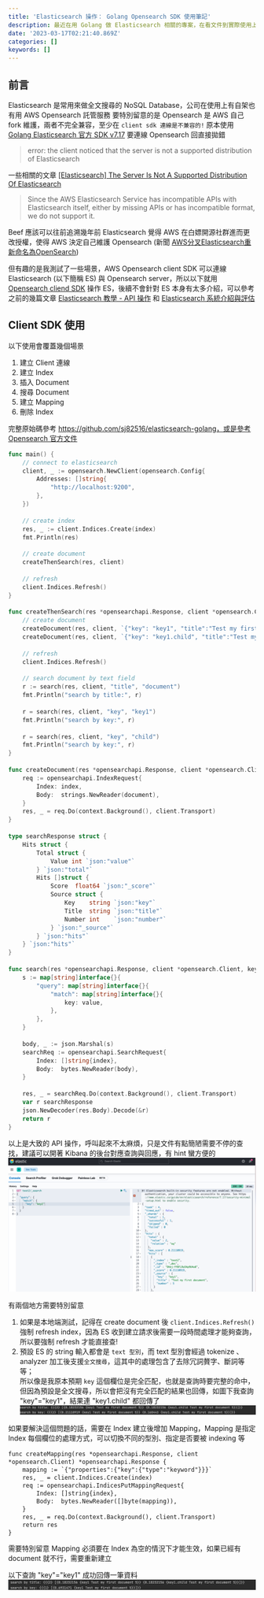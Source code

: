 ```yaml
---
title: 'Elasticsearch 操作： Golang Opensearch SDK 使用筆記'
description: 最近在用 Golang 做 Elasticsearch 相關的專案，在看文件到實際使用上有一段落差，寫個簡單的筆記補上 Golang 與 Elasticsearch 互動的方式
date: '2023-03-17T02:21:40.869Z'
categories: []
keywords: []
---
```

## 前言
Elasticsearch 是常用來做全文搜尋的 NoSQL Database，公司在使用上有自架也有用 AWS Opensearch 託管服務
要特別留意的是 Opensearch 是 AWS 自己 fork 維護，兩者不完全兼容，至少在 `client sdk 連線是不兼容的!` 原本使用 [Golang Elasticsearch 官方 SDK v7.17](https://github.com/elastic/go-elasticsearch) 要連線 Opensearch 回直接拋錯 
> error: the client noticed that the server is not a supported distribution of Elasticsearch

一些相關的文章 [\[Elasticsearch\] The Server Is Not A Supported Distribution Of Elasticsearch](https://towardsaws.com/elasticsearch-the-server-is-not-a-supported-distribution-of-elasticsearch-252abc1bd92)
> Since the AWS Elasticsearch Service has incompatible APIs with Elasticsearch itself, either by missing APIs or has incompatible format, we do not support it.

Beef 應該可以往前追溯幾年前 Elasticsearch 覺得 AWS 在白嫖開源社群進而更改授權，使得 AWS 決定自己維護 Opensearch (新聞 [AWS分叉Elasticsearch重新命名為OpenSearch](https://www.ithome.com.tw/news/143812))

但有趣的是我測試了一些場景，AWS Opensearch client SDK 可以連線 Elasticsearch (以下簡稱 ES) 與 Opensearch server，所以以下就用 [Opensearch cliend SDK](https://github.com/opensearch-project/opensearch-go) 操作 ES，後續不會針對 ES 本身有太多介紹，可以參考之前的幾篇文章 [Elasticsearch 教學 - API 操作](https://yuanchieh.page/posts/2020/2020-07-15-elasticsearch-%E6%95%99%E5%AD%B8-api-%E6%93%8D%E4%BD%9C/) 和 [Elasticsearch 系統介紹與評估](https://yuanchieh.page/posts/2020/2020-07-08-elasticsearch-%E7%B3%BB%E7%B5%B1%E4%BB%8B%E7%B4%B9%E8%88%87%E8%A9%95%E4%BC%B0/)

## Client SDK 使用
以下使用會覆蓋幾個場景
1. 建立 Client 連線
2. 建立 Index
3. 插入 Document
4. 搜尋 Document
5. 建立 Mapping
6. 刪除 Index  

完整原始碼參考 https://github.com/sj82516/elasticsearch-golang，或是參考 [Opensearch 官方文件](https://opensearch.org/docs/latest/clients/go/)

```go
func main() {
    // connect to elasticsearch
    client, _ := opensearch.NewClient(opensearch.Config{
        Addresses: []string{
            "http://localhost:9200",
        },
    })
    
    // create index
    res, _ := client.Indices.Create(index)
    fmt.Println(res)

    // create document
    createThenSearch(res, client)

    // refresh
    client.Indices.Refresh()
}

func createThenSearch(res *opensearchapi.Response, client *opensearch.Client) {
    // create document
    createDocument(res, client, `{"key": "key1", "title":"Test my first document", "number": 5}`)
    createDocument(res, client, `{"key": "key1.child", "title":"Test my first document", "number": 5}`)
    
    // refresh
    client.Indices.Refresh()
    
    // search document by text field
    r := search(res, client, "title", "document")
    fmt.Println("search by title:", r)
    
    r = search(res, client, "key", "key1")
    fmt.Println("search by key:", r)
    
    r = search(res, client, "key", "child")
    fmt.Println("search by key:", r)
}

func createDocument(res *opensearchapi.Response, client *opensearch.Client, document string) {
    req := opensearchapi.IndexRequest{
        Index: index,
        Body:  strings.NewReader(document),
    }
    res, _ = req.Do(context.Background(), client.Transport)
}

type searchResponse struct {
    Hits struct {
        Total struct {
            Value int `json:"value"`
        } `json:"total"`
        Hits []struct {
            Score  float64 `json:"_score"`
            Source struct {
                Key    string `json:"key"`
                Title  string `json:"title"`
                Number int    `json:"number"`
            } `json:"_source"`
        } `json:"hits"`
    } `json:"hits"`
}

func search(res *opensearchapi.Response, client *opensearch.Client, key string, value string) searchResponse {
    s := map[string]interface{}{
        "query": map[string]interface{}{
            "match": map[string]interface{}{
                key: value,
            },
        },
    }
    
    body, _ := json.Marshal(s)
    searchReq := opensearchapi.SearchRequest{
        Index: []string{index},
        Body:  bytes.NewReader(body),
    }
    
    res, _ = searchReq.Do(context.Background(), client.Transport)
    var r searchResponse
    json.NewDecoder(res.Body).Decode(&r)
    return r
}
```

以上是大致的 API 操作，呼叫起來不太麻煩，只是文件有點簡陋需要不停的查找，建議可以開著 Kibana 的後台對應查詢與回應，有 hint 蠻方便的
![](/post/2023/img/0319/kibana.png)

有兩個地方需要特別留意
1. 如果是本地端測試，記得在 create document 後 `client.Indices.Refresh()` 強制 refresh index，因為 ES 收到建立請求後需要一段時間處理才能夠查詢，所以要強制 refresh 才能直接查!  
2. 預設 ES 的 string 輸入都會是 `text 型別`，而 text 型別會經過 tokenize 、analyzer 加工後支援`全文搜尋`，這其中的處理包含了去除冗詞贅字、斷詞等等；  
所以像是我原本預期 `key` 這個欄位是完全匹配，也就是查詢時要完整的命中，但因為預設是全文搜尋，所以會把沒有完全匹配的結果也回傳，如圖下我查詢 "key"="key1"，結果連 "key1.child" 都回傳了
![](/post/2023/img/0319/search_text.png)

如果要解決這個問題的話，需要在 Index 建立後增加 Mapping，Mapping 是指定 Index 每個欄位的處理方式，可以切換不同的型別、指定是否要被 indexing 等
```golang
func createMapping(res *opensearchapi.Response, client *opensearch.Client) *opensearchapi.Response {
    mapping := `{"properties":{"key":{"type":"keyword"}}}`
    res, _ = client.Indices.Create(index)
    req := opensearchapi.IndicesPutMappingRequest{
        Index: []string{index},
        Body:  bytes.NewReader([]byte(mapping)),
    }
    res, _ = req.Do(context.Background(), client.Transport)
    return res
}
```
需要特別留意 Mapping 必須要在 Index 為空的情況下才能生效，如果已經有 document 就不行，需要重新建立

以下查詢 "key"="key1" 成功回傳一筆資料
![](/post/2023/img/0319/search_keyword.png)